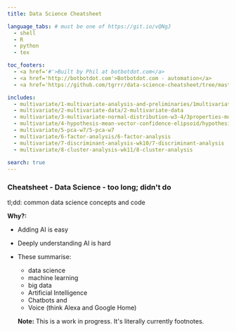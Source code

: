 ```yaml
---
title: Data Science Cheatsheet

language_tabs: # must be one of https://git.io/vQNgJ
  - shell
  - R
  - python
  - tex

toc_footers:
  - <a href='#'>Built by Phil at botbotdot.com</a>
  - <a href='http://botbotdot.com'>Botbotdot.com - automation</a>
  - <a href='https://github.com/tgrrr/data-science-cheatsheet/tree/master/source/howto/how-to-contribute.md'>Contributions welcome!</a>

includes:
  - multivariate/1-multivariate-analysis-and-preliminaries/1multivariate--intro
  - multivariate/2-multivariate-data/2-multivariate-data
  - multivariate/3-multivariate-normal-distribution-w3-4/3properties-mutlivariate-normal-distribution
  - multivariate/4-hypothesis-mean-vector-confidence-elipsoid/hypothesis-testing.md
  - multivariate/5-pca-w7/5-pca-w7
  - multivariate/6-factor-analysis/6-factor-analysis
  - multivariate/7-discriminant-analysis-wk10/7-discriminant-analysis
  - multivariate/8-cluster-analysis-wk11/8-cluster-analysis
  
search: true
---
```


### Cheatsheet - Data Science - too long; didn't do

tl;dd: common data science concepts and code

**Why?:**
- Adding AI is easy
- Deeply understanding AI is hard
- These summarise:
  - data science
  - machine learning
  - big data
  - Artificial Intelligence
  - Chatbots and
  - Voice (think Alexa and Google Home)

  **Note:** This is a work in progress. It's literally currently footnotes.
